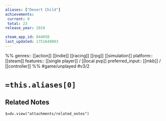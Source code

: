 ```yaml
---
aliases: ["Desert Child"]
achievements:
 current: 0
 total: 23
release_year: 2018

steam_app_id: 844050
last_updated: 1751648003
---
```

%%
genres:: [[action]] [[indie]] [[racing]] [[rpg]] [[simulation]]
platform:: [[steam]]
features:: [[single player]] / [[local pvp]]
preferred_input:: [[mkb]] / [[controller]]
%%
#game/unplayed
#v3/2

# `=this.aliases[0]`
## Related Notes
`$=dv.view("attachments/related_notes")`